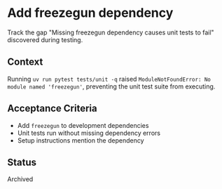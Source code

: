 # Add freezegun dependency

Track the gap "Missing freezegun dependency causes unit tests to fail" discovered during testing.

## Context
Running `uv run pytest tests/unit -q` raised `ModuleNotFoundError: No module named 'freezegun'`, preventing the unit test suite from executing.

## Acceptance Criteria
- Add `freezegun` to development dependencies
- Unit tests run without missing dependency errors
- Setup instructions mention the dependency

## Status
Archived

